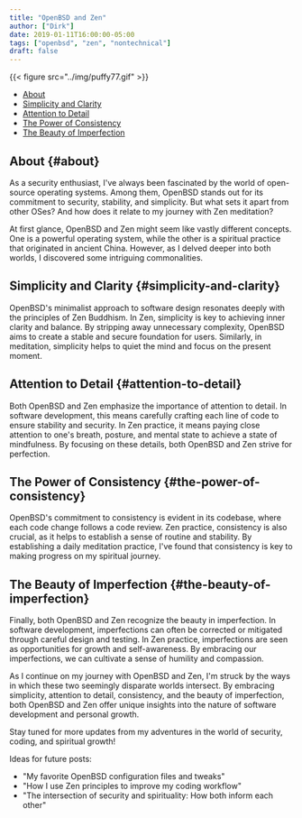 ```yaml
---
title: "OpenBSD and Zen"
author: ["Dirk"]
date: 2019-01-11T16:00:00-05:00
tags: ["openbsd", "zen", "nontechnical"]
draft: false
---
```


{{< figure src="../img/puffy77.gif" >}}

-   [About](#about)
-   [Simplicity and Clarity](#simplicity-and-clarity)
-   [Attention to Detail](#attention-to-detail)
-   [The Power of Consistency](#the-power-of-consistency)
-   [The Beauty of Imperfection](#the-beauty-of-imperfection)


## About {#about}

As a security enthusiast, I've always been fascinated by the world of
open-source operating systems. Among them, OpenBSD stands out for its
commitment to security, stability, and simplicity. But what sets it
apart from other OSes? And how does it relate to my journey with Zen
meditation?

At first glance, OpenBSD and Zen might seem like vastly different
concepts. One is a powerful operating system, while the other is a
spiritual practice that originated in ancient China. However, as I
delved deeper into both worlds, I discovered some intriguing
commonalities.


## Simplicity and Clarity {#simplicity-and-clarity}

OpenBSD's minimalist approach to software design resonates deeply with
the principles of Zen Buddhism. In Zen, simplicity is key to achieving
inner clarity and balance. By stripping away unnecessary complexity,
OpenBSD aims to create a stable and secure foundation for users.
Similarly, in meditation, simplicity helps to quiet the mind and focus
on the present moment.


## Attention to Detail {#attention-to-detail}

Both OpenBSD and Zen emphasize the importance of attention to detail. In
software development, this means carefully crafting each line of code to
ensure stability and security. In Zen practice, it means paying close
attention to one's breath, posture, and mental state to achieve a state
of mindfulness. By focusing on these details, both OpenBSD and Zen
strive for perfection.


## The Power of Consistency {#the-power-of-consistency}

OpenBSD's commitment to consistency is evident in its codebase, where
each code change follows a code review. Zen practice, consistency is
also crucial, as it helps to establish a sense of routine and stability.
By establishing a daily meditation practice, I've found that consistency
is key to making progress on my spiritual journey.


## The Beauty of Imperfection {#the-beauty-of-imperfection}

Finally, both OpenBSD and Zen recognize the beauty in imperfection. In
software development, imperfections can often be corrected or mitigated
through careful design and testing. In Zen practice, imperfections are
seen as opportunities for growth and self-awareness. By embracing our
imperfections, we can cultivate a sense of humility and compassion.

As I continue on my journey with OpenBSD and Zen, I'm struck by the ways
in which these two seemingly disparate worlds intersect. By embracing
simplicity, attention to detail, consistency, and the beauty of
imperfection, both OpenBSD and Zen offer unique insights into the nature
of software development and personal growth.

Stay tuned for more updates from my adventures in the world of security,
coding, and spiritual growth!

Ideas for future posts:

-   "My favorite OpenBSD configuration files and tweaks"
-   "How I use Zen principles to improve my coding workflow"
-   "The intersection of security and spirituality: How both inform each
    other"
